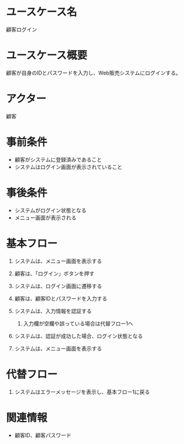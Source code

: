 # ユースケース名
顧客ログイン

# ユースケース概要
顧客が自身のIDとパスワードを入力し、Web販売システムにログインする。

# アクター
顧客

# 事前条件
- 顧客がシステムに登録済みであること
- システムはログイン画面が表示されていること

# 事後条件
- システムがログイン状態となる
- メニュー画面が表示される

# 基本フロー
1. システムは、メニュー画面を表示する
2. 顧客は、「ログイン」ボタンを押す
3. システムは、ログイン画面に遷移する
4. 顧客は、顧客IDとパスワードを入力する
5. システムは、入力情報を認証する
    1. 入力欄が空欄や誤っている場合は代替フロー1へ

6. システムは、認証が成功した場合、ログイン状態となる
7. システムは、メニュー画面を表示する

# 代替フロー
1. システムはエラーメッセージを表示し、基本フロー1に戻る

# 関連情報
- 顧客ID、顧客パスワード
